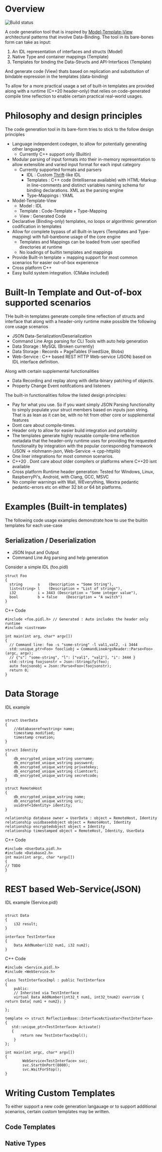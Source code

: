 # Overview

![Build status](https://dev.azure.com/ankurverma0037/ankurverma/_apis/build/status/ankurverma85.stencil)

A code generation tool that is inspired by [Model-Template-View](https://en.wikipedia.org/wiki/Model%E2%80%93view%E2%80%93viewmodel) architectural patterns that involve Data-Binding.
The tool in its bare-bones form can take as input: 
1. An IDL representation of interfaces and structs (Model)
2. Native Type and container mappings (Template)
3. Templates for binding the Data-Structs and API-Interfaces (Template)

And generate code (View) thats based on replication and substitution of bindable expression in the templates (data-binding)


To allow for a more practical usage a set of built-in templates are provided along with a runtime (C++20 header-only) that relies on code-generated compile time reflection to enable certain practical real-world usages.

# Philosophy and design principles

The code generation tool in its bare-form tries to stick to the follow design principles
* Language independent codegen, to allow for potentially generating other languages
  - Currently C++ support only (Builtin)
* Modular parsing of input formats into their in-memory representation to allow extensible and varied input format for each input category
  - Currently supported formats and parsers
    - IDL : Custom [Thrift](https://en.wikipedia.org/wiki/Apache_Thrift)-like IDL 
    - Templates : C++ code (Intellisense available) with HTML-Markup in line-comments and distinct variables naming schema for binding declarations. XML as the parsing engine
    - Type-Mappings : YAML
* Model-Template-View 
  - Model : IDL 
  - Template : Code-Template + Type-Mapping
  - View : Generated Code
* Declarative (Binding-only) templates, no loops or algorithmic generation codification in templates
* Allow for complete bypass of all Built-in layers (Templates and Type-mapping) with full-barebone usage of the core engine
  - Templates and Mappings can be loaded from user specified directories at runtime
  - No loadings of builtin templates and mappings
* Provide Built-in template + mapping support for most common scenarios for easier out-of-box experience
* Cross platform C++
* Easy build system integration. (CMake included)

# Built-In Template and Out-of-box supported scenarios

THe built-in templates generate compile time reflection of structs and interface that along with a header-only runtime make possible the following core usage scenarios 

* JSON Data-Serialization/Deserialization
* Command Line Args parsing for CLI Tools with auto help generation
* Data Storage : MySQL (Broken currently)
* Data Storage : Records + PageTables (FixedSize, Blobs)
* Web-Service : C++ based REST HTTP Web-service (JSON) based on IDL interface definition. 

Along with certain supplemental functionalities
* Data Recording and replay along with delta-binary patching of objects.
* Property Change Event notifcations and listeners

The built-in functionalities follow the listed design principles: 

* Pay for what you use. So if you want simply JSON Parsing functionality to simply populate your struct members based on inputs json string. That is as lean as it can be, with no hit from other core or supplemental features
* Dont care about compile-times. 
* Header only to allow for easier build integration and portability
* The templates generate highly reusable compile-time reflection metadata that the header-only runtime uses for providing the requested functionality by integration with the popular corresponding framework (JSON -> nlohmann-json, Web-Service -> cpp-httplib) 
* One liner integrations for most common scenarios.
* C++20 . Dont care about older compilers or platforms where C++20 isnt available
* Cross platform Runtime header generation: Tested for Windows, Linux, RaspberryPi's, Android, with Clang, GCC, MSVC
* No compiler warnings with Wall, WEverything, Wextra pedantic pedantic-errors etc on either 32 bit or 64 bit platforms.

# Examples (Built-in templates)

The following code usage examples demonstrate how to use the builtin templates for each use-case

## Serialization / Deserialization

* JSON Input and Output
* Command Line Arg parsing and help generation

Consider a simple IDL (foo.pidl)

```
struct Foo 
{
  string       s	(Description = "Some String"),
  list<string> l	(Description = "List of strings"),
  i32          i = 3443	(Description = "Some integer value"),
  bool         b = false	(Description = "A switch")
}
```
C++ Code
```
#include <foo.pidl.h> // Generated : Auto includes the header only runtime
#include <iostream>

int main(int arg, char* argv[])
{
  // Command line: foo -s "some-string" -l val1,val2, -i 3444
  std::unique_ptr<Foo> foocliobj = CommandLineArgsReader::Parse<Foo>(argc, argv);
  // {"s": "some-string", "l": ["val1", "val2"], "i": 3444 }
  std::string foojsonstr = Json::Stringify(foo);
  auto foojsonobj = Json::Parse<Foo>(foojsonstr);
  return 0;
}

```

# Data Storage

IDL example
```

struct UserData
{
    //databaseref<wstring> name;
    timestamp modified;
    timestamp creation;
}

struct Identity
{
    db_encrypted_unique_wstring username;
    db_encrypted_unique_wstring password;
    db_encrypted_unique_wstring privatekey;
    db_encrypted_unique_wstring clientcert;
    db_encrypted_unique_wstring secretcode;
}

struct RemoteHost
{
    db_encrypted_unique_wstring name;
    db_encrypted_unique_wstring uri;
    uuidref<Identity> identity;
}

relationship database owner = UserData : object = RemoteHost, Identity
relationship uuidbasedobject object = RemoteHost, Identity
relationship encryptedobject object = Identity
relationship timestamped object = RemoteHost, Identity, UserData
```
C++ Code
```
#include <UserData.pidl.h>
#include <Database2.h>
int main(int argc, char *argv[])
{
// TODO
}
```

# REST based Web-Service(JSON)
IDL example (Service.pidl)
```

struct Data
{
	i32 result;
}

interface TestInterface
{
	Data AddNumber(i32 num1, i32 num2);
}

```
C++ Code
```
#include <Service.pidl.h>
#include <WebService.h>

class TestInterfaceImpl : public TestInterface
{
    public:
    // Inherited via TestInterface
    virtual Data AddNumber(int32_t num1, int32_tnum2) override { return Data{ num1 + num2}; }

};

template <> struct ReflectionBase::InterfaceActivator<TestInterface>
{
   std::unique_ptr<TestInterface> Activate()
   {
       return new TestInterfaceImpl();
    }
};

int main(int argc, char* argv[])
{
        WebService<TestInterface> svc;
        svc.StartOnPort(8080);
        svc.WaitForStop();
}
```

# Writing Custom Templates
To either support a new code generation langauage or to support additional scenarios, certain custom templates may be written.

## Code Templates

## Native Types
